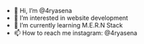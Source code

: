 - 👋 Hi, I’m @4ryasena
- 👀 I’m interested in website development
- 🌱 I’m currently learning M.E.R.N Stack
- 📫 How to reach me instagram: @4ryasena

<!---
4ryasena/4ryasena is a ✨ special ✨ repository because its `README.md` (this file) appears on your GitHub profile.
You can click the Preview link to take a look at your changes.
--->
